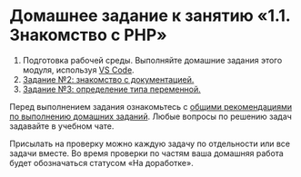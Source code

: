 # Домашнее задание к занятию «1.1. Знакомство с PHP»

1.  Подготовка рабочей среды. Выполняйте домашние задания этого модуля, используя [VS Code](https://code.visualstudio.com/Download).
1. [Задание №2: знакомство с документацией.](./exercise-02.md)
1. [Задание №3: определение типа переменной.](./exercise-03.md)

Перед выполнением задания ознакомьтесь с [общими рекомендациями по выполнению домашних заданий](../homework.md).
Любые вопросы по решению задач задавайте в учебном чате.

Присылать на проверку можно каждую задачу по отдельности или все задачи вместе. Во время проверки по частям ваша домашняя работа будет обозначаться статусом «На доработке».


